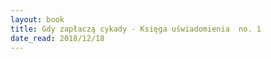 ```yaml
---
layout: book
title: Gdy zapłaczą cykady - Księga uświadomienia  no. 1
date_read: 2018/12/18
---
```

